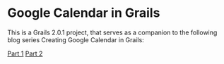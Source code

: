 Google Calendar in Grails
=============

This is a Grails 2.0.1 project, that serves as a companion to the following blog series Creating Google Calendar in Grails:

[Part 1](http://www.craigburke.com/blog/2012/02/09/creating-google-calendar-in-grails-part-1-the-model/)
[Part 2](http://www.craigburke.com/blog/2012/02/16/creating-google-calendar-in-grails-part-2-displaying-the-calendar/)
